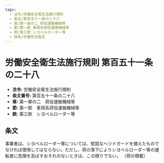 ```yaml
---
tags:
  - 法令/労働安全衛生法施行規則
  - 条文/第百五十一条の二十八
  - 章/第一章の二_荷役運搬機械等
  - 節/第一節_車両系荷役運搬機械等
  - 款/第三款_シヨベルローダー等
  - 体系/労働安全衛生
---
```

# 労働安全衛生法施行規則 第百五十一条の二十八

- **法令:** 労働安全衛生法施行規則
- **条文番号:** 第百五十一条の二十八
- **章:** 第一章の二　荷役運搬機械等
- **節:** 第一節　車両系荷役運搬機械等
- **款:** 第三款　シヨベルローダー等

## 条文
事業者は、シヨベルローダー等については、堅固なヘツドガードを備えたものでなければ使用してはならない。ただし、荷の落下によりシヨベルローダー等の運転者に危険を及ぼすおそれのないときは、この限りでない。
（荷の積載）

